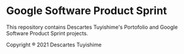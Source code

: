 # Google Software Product Sprint

This repository contains Descartes Tuyishime's Portofolio and Google Software Product Sprint projects.


Copyright ® 2021 Descartes Tuyishime
